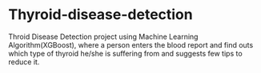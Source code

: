 # Thyroid-disease-detection
Throid Disease Detection project using Machine Learning Algorithm(XGBoost), where a person enters the blood report and find outs which type of thyroid he/she is suffering from and suggests few tips to reduce it.
